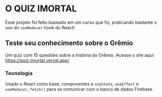 # O QUIZ IMORTAL
Esse projeto foi feito baseado em um curso que fiz, praticando bastante o uso do `useReducer` hook do React!

## Teste seu conhecimento sobre o Grêmio

Um quiz com 15 questões sobre a história do Grêmio. 
Acesse o site aqui: https://quiz-imortal.vercel.app/

### Tecnologia

Usado o React como base, componentes e `useState`, `useEffect` e `useReducer`, `fetch()` para se comunicar com o banco de dados Firebase.
